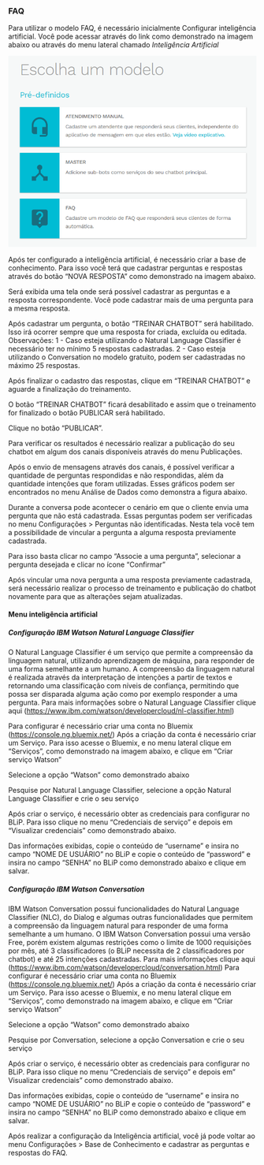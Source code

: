 ### FAQ

Para utilizar o modelo FAQ, é necessário inicialmente Configurar inteligência artificial. Você pode acessar através do link como demonstrado na imagem abaixo ou através do menu lateral chamado *Inteligência Artificial*

<img src="faq1.png" />

Após ter configurado a inteligência artificial, é necessário criar a base de conhecimento. Para isso você terá que cadastrar perguntas e respostas através do botão “NOVA RESPOSTA” como demonstrado na imagem abaixo.

Será exibida uma tela onde será possível cadastrar as perguntas e a resposta correspondente. Você pode cadastrar mais de uma pergunta para a mesma resposta.

Após cadastrar um pergunta, o botão “TREINAR CHATBOT” será habilitado. Isso irá ocorrer sempre que uma resposta for criada, excluída ou editada.
Observações: 
1 - Caso esteja utilizando o Natural Language Classifier é necessário ter no mínimo 5 respostas cadastradas.
2 - Caso esteja utilizando o Conversation no modelo gratuito, podem ser cadastradas no máximo 25 respostas.
 
Após finalizar o cadastro das respostas, clique em “TREINAR CHATBOT” e aguarde a finalização do treinamento.  

O botão “TREINAR CHATBOT” ficará desabilitado e assim que o treinamento for finalizado o botão PUBLICAR será habilitado. 
 
Clique no botão “PUBLICAR”.

Para verificar os resultados é necessário realizar a publicação do seu chatbot em algum dos canais disponíveis através do menu Publicações.

Após o envio de mensagens através dos canais, é possível verificar a quantidade de perguntas respondidas e não respondidas, além da quantidade intenções que foram utilizadas. Esses gráficos podem ser encontrados no menu Análise de Dados como demonstra a figura abaixo.  

Durante a conversa pode acontecer o cenário em que o cliente envia uma pergunta que não está cadastrada. Essas perguntas podem ser verificadas no menu Configurações > Perguntas não identificadas. Nesta tela você tem a possibilidade de vincular a pergunta a alguma resposta previamente cadastrada.  

Para isso basta clicar no campo “Associe a uma pergunta”, selecionar a pergunta desejada e clicar no ícone “Confirmar”
 
Após vincular uma nova pergunta a uma resposta previamente cadastrada, será necessário realizar o processo de treinamento e publicação do chatbot novamente para que as alterações sejam atualizadas. 


#### Menu inteligência artificial

##### Configuração IBM Watson Natural Language Classifier

O Natural Language Classifier é um serviço que permite a compreensão da linguagem natural, utilizando aprendizagem de máquina, para responder de uma forma semelhante a um humano. A compreensão da linguagem natural é realizada através da interpretação de intenções a partir de textos e retornando uma classificação com níveis de confiança, permitindo que possa ser disparada alguma ação como por exemplo responder a uma pergunta. Para mais informações sobre o Natural Language Classifier clique aqui (https://www.ibm.com/watson/developercloud/nl-classifier.html)

Para configurar é necessário criar uma conta no Bluemix (https://console.ng.bluemix.net/)
Após a criação da conta é necessário criar um Serviço. Para isso acesse o Bluemix, e no menu lateral clique em “Serviços”, como demonstrado na imagem abaixo, e clique em “Criar serviço Watson”

Selecione a opção “Watson” como demonstrado abaixo

Pesquise por Natural Language Classifier, selecione a opção Natural Language Classifier e crie o seu serviço

Após criar o serviço, é necessário obter as credenciais para configurar no BLiP. Para isso clique no menu “Credenciais de serviço” e depois em “Visualizar credenciais” como demonstrado abaixo. 

Das informações exibidas, copie o conteúdo de “username” e insira no campo “NOME DE USUÁRIO” no BLiP e copie o conteúdo de “password” e insira no campo “SENHA” no BLiP como demonstrado abaixo e clique em salvar.

##### Configuração IBM Watson Conversation

IBM Watson Conversation possui funcionalidades do Natural Language Classifier (NLC), do Dialog e algumas outras funcionalidades que permitem a compreensão da linguagem natural para responder de uma forma semelhante a um humano. O IBM Watson Conversation possui uma versão Free, porém existem algumas restrições como o limite de 1000 requisições por mês, até 3 classificadores (o BLiP necessita de 2 classificadores por chatbot) e até 25 intenções cadastradas. Para mais informações clique aqui (https://www.ibm.com/watson/developercloud/conversation.html)
Para configurar é necessário criar uma conta no Bluemix (https://console.ng.bluemix.net/)
Após a criação da conta é necessário criar um Serviço. Para isso acesse o Bluemix, e no menu lateral clique em “Serviços”, como demonstrado na imagem abaixo, e clique em “Criar serviço Watson”
 
Selecione a opção “Watson” como demonstrado abaixo

Pesquise por Conversation, selecione a opção Conversation e crie o seu serviço

Após criar o serviço, é necessário obter as credenciais para configurar no BLiP. Para isso clique no menu “Credenciais de serviço” e depois em” Visualizar credenciais” como demonstrado abaixo.

Das informações exibidas, copie o conteúdo de “username” e insira no campo “NOME DE USUÁRIO” no BLiP e copie o conteúdo de “password” e insira no campo “SENHA” no BLiP como demonstrado abaixo e clique em salvar.

Após realizar a configuração da Inteligência artificial, você já pode voltar ao menu Configurações > Base de Conhecimento e cadastrar as perguntas e respostas do FAQ.
